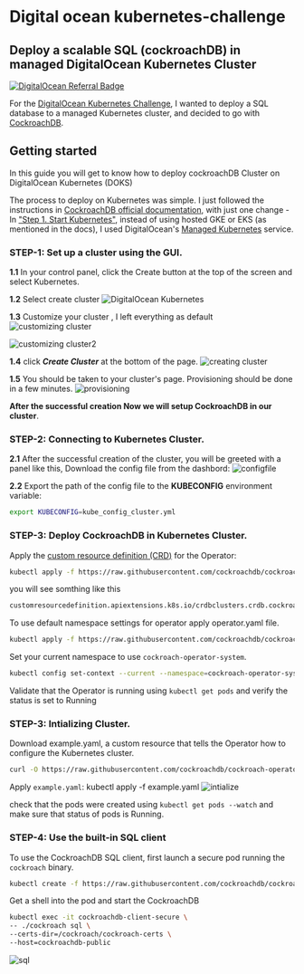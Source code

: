 # Digital ocean kubernetes-challenge
## Deploy a scalable SQL (cockroachDB) in managed DigitalOcean Kubernetes Cluster
[![DigitalOcean Referral Badge](https://web-platforms.sfo2.digitaloceanspaces.com/WWW/Badge%203.svg)](https://www.digitalocean.com/?refcode=0eeab663047a&utm_campaign=Referral_Invite&utm_medium=Referral_Program&utm_source=badge)


For the [DigitalOcean Kubernetes Challenge](https://www.digitalocean.com/community/pages/kubernetes-challenge), I wanted to deploy a SQL database to a managed Kubernetes cluster, and decided to go with [CockroachDB](https://www.cockroachlabs.com/docs/stable/install-cockroachdb-windows.html).
## Getting started
In this guide you will get to know how to deploy cockroachDB Cluster on DigitalOcean Kubernetes (DOKS)

The process to deploy on Kubernetes was simple. I just followed the instructions in [CockroachDB official documentation](https://www.cockroachlabs.com/docs/v21.2/deploy-cockroachdb-with-kubernetes.html), with just one change - In ["Step 1. Start Kubernetes"](https://www.cockroachlabs.com/docs/v21.2/deploy-cockroachdb-with-kubernetes.html#step-1-start-kubernetes), instead of using hosted GKE or EKS (as mentioned in the docs), I used DigitalOcean's [Managed Kubernetes](https://www.digitalocean.com/products/kubernetes/) service.

### STEP-1: Set up a cluster using the GUI.
**1.1** In your control panel, click the Create button at the top of the screen and select Kubernetes.

**1.2** Select create  cluster
![DigitalOcean Kubernetes](https://user-images.githubusercontent.com/60084238/148492935-25828e3f-861c-48d3-a86b-e5e639c21130.PNG)

**1.3** Customize your cluster , I left everything as default
![customizing cluster](https://user-images.githubusercontent.com/60084238/148492952-2fe7287f-caf5-48d0-b948-0282c07babed.PNG)

![customizing cluster2](https://user-images.githubusercontent.com/60084238/148492962-a9c32dd1-453a-469c-9c01-733ca69b0a88.PNG)

**1.4** click ***Create Cluster*** at the bottom of the page.
![creating cluster](https://user-images.githubusercontent.com/60084238/148492973-80de35fd-c376-4ba1-8a8c-8d272b648ced.PNG)

**1.5** You should be taken to your cluster's page. Provisioning should be done in a few minutes.
![provisioning](https://user-images.githubusercontent.com/60084238/148492982-bff2b4c8-2137-4e91-9a65-4d0f7df1fbe5.PNG)

**After the successful creation Now we will setup CockroachDB in our cluster**.

### STEP-2: Connecting to Kubernetes Cluster.
**2.1** After the successful creation of the cluster, you will be greeted with a panel like this, Download the config file from the dashbord:
![configfile](https://user-images.githubusercontent.com/60084238/148492988-82f525c5-55f4-4338-9fd5-13668efbae0c.PNG)

**2.2** Export the path of the config file to the **KUBECONFIG** environment variable:
```sh
export KUBECONFIG=kube_config_cluster.yml
```
### STEP-3: Deploy CockroachDB in Kubernetes Cluster.
Apply the [custom resource definition (CRD)](https://kubernetes.io/docs/concepts/extend-kubernetes/api-extension/custom-resources/#customresourcedefinitions) for the Operator:


```sh
kubectl apply -f https://raw.githubusercontent.com/cockroachdb/cockroach-operator/v2.4.0/install/crds.yaml
```

you will see somthing like this
```sh
customresourcedefinition.apiextensions.k8s.io/crdbclusters.crdb.cockroachlabs.com created
```

To use default namespace settings for operator apply operator.yaml file.

```sh
kubectl apply -f https://raw.githubusercontent.com/cockroachdb/cockroach-operator/v2.4.0/install/operator.yaml
```

Set your current namespace to use `cockroach-operator-system`. 
```sh
kubectl config set-context --current --namespace=cockroach-operator-system
```

Validate that the Operator is running using `kubectl get pods` and verify the status is set to Running

### STEP-3: Intializing Cluster.
Download example.yaml, a custom resource that tells the Operator how to configure the Kubernetes cluster.

```sh
curl -O https://raw.githubusercontent.com/cockroachdb/cockroach-operator/v2.4.0/examples/example.yaml
```

Apply `example.yaml`:
kubectl apply -f example.yaml
![intialize](https://cdn.discordapp.com/attachments/825650767318220802/925418795093336104/init.png)

check that the pods were created using `kubectl get pods --watch` and make sure that status of pods is Running.

### STEP-4: Use the built-in SQL client
To use the CockroachDB SQL client, first launch a secure pod running the `cockroach` binary.

```sh
kubectl create -f https://raw.githubusercontent.com/cockroachdb/cockroach-operator/master/examples/client-secure-operator.yaml
```

Get a shell into the pod and start the CockroachDB

```sh
kubectl exec -it cockroachdb-client-secure \
-- ./cockroach sql \
--certs-dir=/cockroach/cockroach-certs \
--host=cockroachdb-public
```
![sql](https://user-images.githubusercontent.com/60084238/148493055-ab5714e5-b805-46ba-9ff8-c8a4d282cc94.png)




